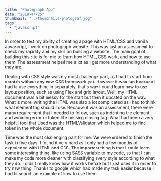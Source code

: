 ```yaml
---
title: "Photograph App"
date: "2019-07-25"
thumbnail: "../thumbnails/photograf.jpg"
tags:
  - "javascript"
---
```


In order to test my ability of creating a page with HTML/CSS and vanilla Javascript, I work on photograph website. This was just an assessment to check my rapidity and my skill on building a website. The main goal of building this site is for me to learn how HTML, CSS work, and how to use them. The assessment helped me a lot as I get more understanding of what they are.

Dealing with CSS style was my most challenge part, as I had to start from scratch without any new CSS framework yet. However it was fun because I had to use everything in separately, that's way I could learn how to use layout position, such as using Flex and grid layout. Well, my HTML document was a bit messy for the start but then it updated on the way. What is more, writing the HTML was also a lot complicated as I had to think what element tag should I use. Because it was an assessment, there were many requirement that I needed to follow, such as indenting the element and avoiding error or token like missing closing tag. What had been a very helpful tool that Used was the HTMLValidator, which helped me to find token in the whole document.

Time was the most challenging part for me. We were ordered to finish the task in five days. I found it very hard as I only had a few months of experience with HTML and CSS. The important thing is that I could learn some interesting thing, like using SASS variable to my code, so that I can make my code more cleaner with classifying every style according to what they do. I didn't really know how it works before but I just used it in order to try new thing. Thanks to google which had made my task easier because I had to search an example of how to use them.
